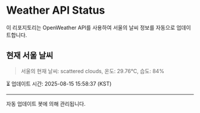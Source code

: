 
# Weather API Status

이 리포지토리는 OpenWeather API를 사용하여 서울의 날씨 정보를 자동으로 업데이트합니다.

## 현재 서울 날씨
> 서울의 현재 날씨: scattered clouds, 온도: 29.76°C, 습도: 84%

⏳ 업데이트 시간: 2025-08-15 15:58:37 (KST)

---
자동 업데이트 봇에 의해 관리됩니다.

